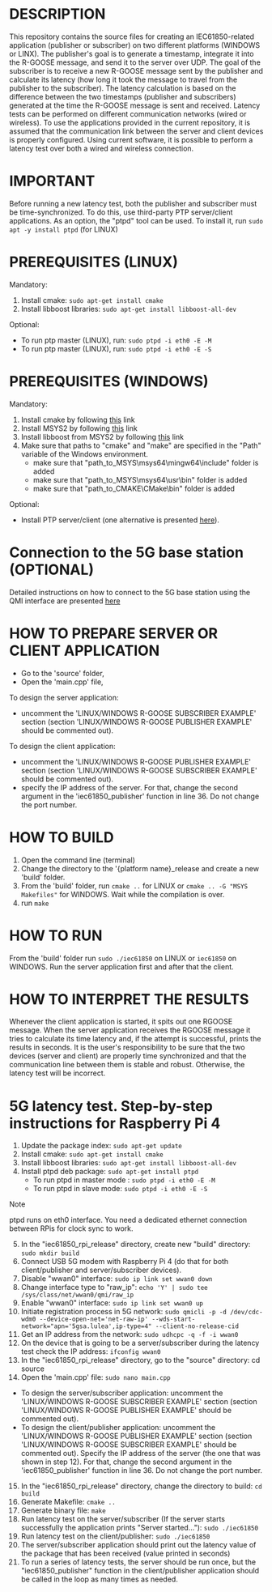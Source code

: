 # DESCRIPTION
This repository contains the source files for creating an IEC61850-related application (publisher or subscriber) on two different platforms (WINDOWS or LINX). The publisher's goal is to generate a timestamp, integrate it into the R-GOOSE message, and send it to the server over UDP. The goal of the subscriber is to receive a new R-GOOSE message sent by the publisher and calculate its latency (how long it took the message to travel from the publisher to the subscriber). The latency calculation is based on the difference between the two timestamps (publisher and subscribers) generated at the time the R-GOOSE message is sent and received. Latency tests can be performed on different communication networks (wired or wireless). To use the applications provided in the current repository, it is assumed that the communication link between the server and client devices is properly configured. Using current software, it is possible to perform a latency test over both a wired and wireless connection.  

# IMPORTANT
Before running a new latency test, both the publisher and subscriber must be time-synchronized. To do this, use third-party PTP server/client applications. As an option, the "ptpd" tool can be used. To install it, run `sudo apt -y install ptpd` (for LINUX)

# PREREQUISITES (LINUX)
Mandatory:
1. Install cmake: `sudo apt-get install cmake`
2. Install libboost libraries: `sudo apt-get install libboost-all-dev`

Optional:
- To run ptp master (LINUX), run: `sudo ptpd -i eth0 -E -M`
- To run ptp master (LINUX), run: `sudo ptpd -i eth0 -E -S`

# PREREQUISITES (WINDOWS)
Mandatory:
1. Install cmake by following [this](https://cmake.org/download/) link
2. Install MSYS2 by following [this](https://www.msys2.org/) link
3. Install libboost from MSYS2 by following [this](https://packages.msys2.org/package/mingw-w64-x86_64-boost) link
4. Make sure that paths to "cmake" and "make" are specified in the "Path" variable of the Windows environment.
   - make sure that "path_to_MSYS\msys64\mingw64\include" folder is added
   - make sure that "path_to_MSYS\msys64\usr\bin" folder is added
   - make sure that "path_to_CMAKE\CMake\bin" folder is added

Optional:
- Install PTP server/client (one alternative is presented [here](https://timemachinescorp.com/wp-content/uploads/Windows10PTPClient.pdf)).

# Connection to the 5G base station (OPTIONAL)
Detailed instructions on how to connect to the 5G base station using the QMI interface are presented [here](https://docs.sixfab.com/page/setting-up-a-data-connection-over-qmi-interface-using-libqmi)

# HOW TO PREPARE SERVER OR CLIENT APPLICATION
- Go to the 'source' folder,
- Open the 'main.cpp' file,

To design the server application:
- uncomment the 'LINUX/WINDOWS R-GOOSE SUBSCRIBER EXAMPLE' section (section 'LINUX/WINDOWS R-GOOSE PUBLISHER EXAMPLE' should be commented out).

To design the client application:
- uncomment the 'LINUX/WINDOWS R-GOOSE PUBLISHER EXAMPLE' section (section 'LINUX/WINDOWS R-GOOSE SUBSCRIBER EXAMPLE' should be commented out).
- specify the IP address of the server. For that, change the second argument in the 'iec61850_publisher' function in line 36. Do not change the port number.

# HOW TO BUILD
1. Open the command line (terminal)
2. Change the directory to the '{platform name}_release and create a new 'build' folder.
3. From the 'build' folder, run `cmake ..` for LINUX or `cmake .. -G "MSYS Makefiles"` for WINDOWS. Wait while the compilation is over.
4. run `make`

# HOW TO RUN
From the 'build' folder run `sudo ./iec61850` on LINUX or `iec61850` on WINDOWS. Run the server application first and after that the client.

# HOW TO INTERPRET THE RESULTS
Whenever the client application is started, it spits out one RGOOSE message. When the server application receives the RGOOSE message it tries to calculate its time latency and, if the attempt is successful, prints the results in seconds. It is the user's responsibility to be sure that the two devices (server and client) are properly time synchronized and that the communication line between them is stable and robust. Otherwise, the latency test will be incorrect.

# 5G latency test. Step-by-step instructions for Raspberry Pi 4
1. Update the package index: `sudo apt-get update`
2. Install cmake: `sudo apt-get install cmake`
3. Install libboost libraries: `sudo apt-get install libboost-all-dev`
4. Install ptpd deb package: `sudo apt-get install ptpd`
   - To run ptpd in master mode : `sudo ptpd -i eth0 -E -M`
   - To run ptpd in slave mode: `sudo ptpd -i eth0 -E -S`

>[!NOTE]
> ptpd runs on eth0 interface. You need a dedicated ethernet connection between RPis for clock sync to work.

5. In the "iec61850_rpi_release" directory, create new "build" directory: `sudo mkdir build`
6. Connect USB 5G modem with Raspberry Pi 4 (do that for both client/publisher and server/subscriber devices).
7. Disable "wwan0" interface: `sudo ip link set wwan0 down`
8. Change interface type to "raw_ip": `echo 'Y' | sudo tee /sys/class/net/wwan0/qmi/raw_ip`
9. Enable "wwan0" interface: `sudo ip link set wwan0 up`
10. Initiate registration process in 5G network: `sudo qmicli -p -d /dev/cdc-wdm0 --device-open-net='net-raw-ip' --wds-start-network="apn='5gsa.lulea',ip-type=4" --client-no-release-cid`
11. Get an IP address from the network: `sudo udhcpc -q -f -i wwan0`
12. On the device that is going to be a server/subscriber during the latency test check the IP address: `ifconfig wwan0`
13. In the "iec61850_rpi_release" directory, go to the "source" directory: cd source
14. Open the 'main.cpp' file: `sudo nano main.cpp`
   - To design the server/subscriber application: uncomment the 'LINUX/WINDOWS R-GOOSE SUBSCRIBER EXAMPLE' section (section 'LINUX/WINDOWS R-GOOSE PUBLISHER EXAMPLE' should be commented out).
   - To design the client/publisher application: uncomment the 'LINUX/WINDOWS R-GOOSE PUBLISHER EXAMPLE' section (section 'LINUX/WINDOWS R-GOOSE SUBSCRIBER EXAMPLE' should be commented out). Specify the IP address of the server (the one that was shown in step 12). For 
     that, change the second argument in the 'iec61850_publisher' function in line 36. Do not change the port number.
15. In the "iec61850_rpi_release" directory, change the directory to build: `cd build`
16. Generate Makefile: `cmake ..`
17. Generate binary file: `make`
18. Run latency test on the server/subscriber (If the server starts successfully the application prints "Server started..."): `sudo ./iec61850`
19. Run latency test on the client/publisher: `sudo ./iec61850`
20. The server/subscriber application should print out the latency value of the package that has been received (value printed in seconds)
21. To run a series of latency tests, the server should be run once, but the "iec61850_publisher" function in the client/publisher application should be called in the loop as many times as needed.
